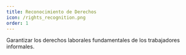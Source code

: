 ```yaml
---
title: Reconocimiento de Derechos
icon: /rights_recognition.png
order: 1
---
```

Garantizar los derechos laborales fundamentales de los trabajadores informales.